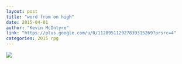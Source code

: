 ```yaml
---
layout: post
title: "word from on high"
date: 2015-04-01
author: "Kevin McIntyre"
link: "https://plus.google.com/u/0/112895112927839315269?prsrc=4"
categories: 2015 rpg
---
```

![]({{site.url}}/2015images/wordfromonhigh.jpg)
